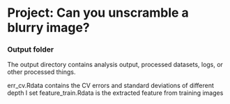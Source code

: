 # Project: Can you unscramble a blurry image? 

### Output folder

The output directory contains analysis output, processed datasets, logs, or other processed things.

err_cv.Rdata contains the CV errors and standard deviations of different depth I set
feature_train.Rdata is the extracted feature from training images
